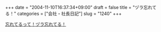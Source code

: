 +++
date = "2004-11-10T16:37:34+09:00"
draft = false
title = "ヅラ忘れてる！"
categories = ["会社・社長日記"]
slug = "1240"
+++

<a href="http://rikunabi-next.yahoo.co.jp/rnc/docs/cp_s01800.jsp?rqmt_id=0001072255" target="_blank">忘れてるって！ヅラ忘れてる！</a>
